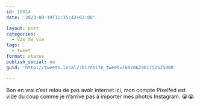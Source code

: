 ```yaml
---
id: 10014
date: '2023-08-19T11:35:42+02:00'

layout: post
categories:
  - Vis ma vie
tags:
  - tweet
format: status
publish_social: no
guid: 'http://tweets.local/?birdsite_tweet=1692862901751525808'

---
```


Bon en vrai c’est relou de pas avoir internet ici, mon compte Pixelfed est vide du coup comme je n’arrive pas à importer mes photos Instagram. 😭😭